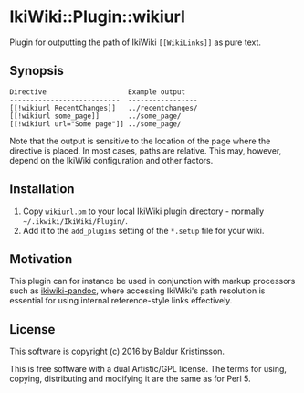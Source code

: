 # IkiWiki::Plugin::wikiurl

Plugin for outputting the path of IkiWiki `[[WikiLinks]]` as pure text.

## Synopsis

```
Directive                    Example output
---------------------------  -----------------
[[!wikiurl RecentChanges]]   ../recentchanges/
[[!wikiurl some_page]]       ../some_page/
[[!wikiurl url="Some page"]] ../some_page/
```

Note that the output is sensitive to the location of the page where the
directive is placed. In most cases, paths are relative. This may, however,
depend on the IkiWiki configuration and other factors.

## Installation

1. Copy `wikiurl.pm` to your local IkiWiki plugin directory - normally
`~/.ikwiki/IkiWiki/Plugin/`.
2. Add it to the `add_plugins` setting of the `*.setup` file for your wiki.

## Motivation

This plugin can for instance be used in conjunction with markup processors such
as [ikiwiki-pandoc](https://github.com/sciunto-org/ikiwiki-pandoc), where
accessing IkiWiki's path resolution is essential for using internal
reference-style links effectively.

## License

This software is copyright (c) 2016 by Baldur Kristinsson.

This is free software with a dual Artistic/GPL license. The terms for using,
copying, distributing and modifying it are the same as for Perl 5.
